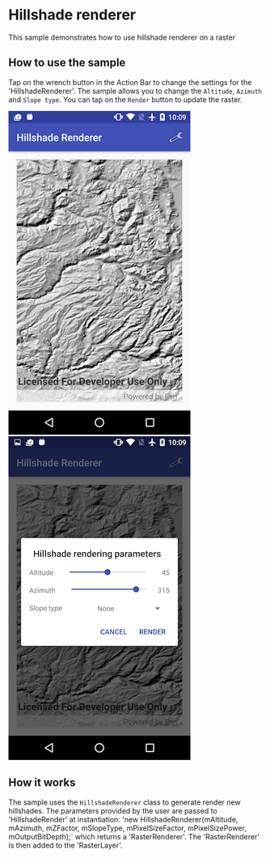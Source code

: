# Hillshade renderer

This sample demonstrates how to use hillshade renderer on a raster

## How to use the sample

Tap on the wrench button in the Action Bar to change the settings for the 'HillshadeRenderer'. The sample allows you to change the `Altitude`, `Azimuth` and `Slope type`. You can tap on the `Render` button to update the raster.

![](image1.png)
![](image2.png)

## How it works

The sample uses the `HillshadeRenderer` class to generate render new hillshades. The parameters provided by the user are passed to 'HillshadeRender' at instantiation: 'new HillshadeRenderer(mAltitude, mAzimuth, mZFactor, mSlopeType, mPixelSizeFactor, mPixelSizePower, mOutputBitDepth);` which returns a 'RasterRenderer'. The 'RasterRenderer' is then added to the 'RasterLayer'. 
